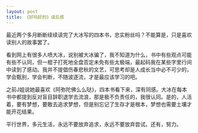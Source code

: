 ```yaml
---
layout: post
title: 《好吗好的》读后感
---
```


最近两个多月断断续续读完了大冰写的四本书，忠实粉丝吗？不能算是，只是喜欢读别人的故事罢了。

看到网上有很多人喷大冰，说别被大冰骗了，我不知道为什么，书中有些观点可能有些不认同，但一棍子打死地全盘否定未免有些太极端，最起码我在某些字里行间中读到了感动。我并不提倡伤春悲秋的文艺，可思考却是人成长当中必不可少的，学会甄别，学会判断，不随波逐流，才是最应该学习的吧。

之前J姐说她最喜欢《阿弥陀佛么么哒》，四本书看下来，深有同感。大冰在每本书中都提到反对盲目辞职退学去流浪，那是极不负责任的，我很认同。是的，人活着，要有梦想，要敢去追求梦想，但是别忘记了生存才是根本，梦想也需要土壤才能开花结果。

平行世界，多元生活，永远不要放弃追求，永远不要放弃尝试。还有，努力。
